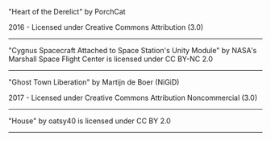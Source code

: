 "Heart of the Derelict"
by PorchCat

2016 - Licensed under
Creative Commons
Attribution (3.0)

---

"Cygnus Spacecraft Attached to Space Station's Unity Module" by NASA's Marshall Space Flight Center is licensed under CC BY-NC 2.0

---

"Ghost Town Liberation"
by Martijn de Boer (NiGiD)

2017 - Licensed under
Creative Commons
Attribution Noncommercial (3.0)

---

"House" by oatsy40 is licensed under CC BY 2.0

---
